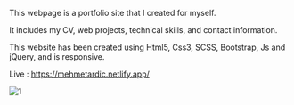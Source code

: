 This webpage is a portfolio site that I created for myself.

It includes my CV, web projects, technical skills, and contact information.

This website has been created using Html5, Css3, SCSS, Bootstrap, Js and jQuery, and is responsive.

Live : https://mehmetardic.netlify.app/

![1](https://github.com/user-attachments/assets/e88029fa-da42-430a-be12-7ef975e640fd)
